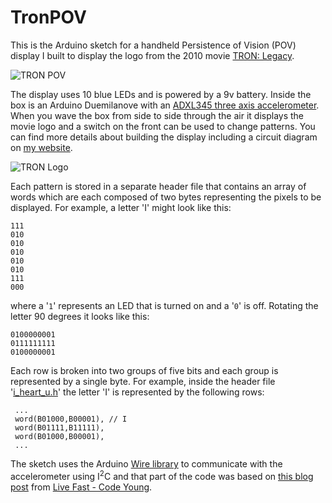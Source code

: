 # TronPOV

This is the Arduino sketch for a handheld Persistence of Vision (POV) display I built to display the logo from the 2010 movie [TRON: Legacy](http://www.imdb.com/title/tt1104001/). 

![TRON POV](http://www.tomtilley.net/projects/tron-pov/images/box_t.jpg)

The display uses 10 blue LEDs and is powered by a 9v battery.  Inside the box is an Arduino Duemilanove with an [ADXL345 three axis accelerometer](https://www.sparkfun.com/products/9836).  When you wave the box from side to side through the air it displays the movie logo and a switch on the front can be used to change patterns.  You can find more details about building the display including a circuit diagram on [my website](http://www.tomtilley.net/projects/tron-pov/).

![TRON Logo](http://www.tomtilley.net/projects/tron-pov/images/tron-pov_t.jpg)

Each pattern is stored in a separate header file that contains an array of words which are each composed of two bytes representing the pixels to be displayed.  For example, a letter 'I' might look like this:

```
111
010
010
010
010
010
111
000
```

where a '`1`' represents an LED that is turned on and a '`0`' is off.  Rotating the letter 90 degrees it looks like this:

```
0100000001
0111111111
0100000001
```
Each row is broken into two groups of five bits and each group is represented by a single byte.  For example, inside the header file '[i_heart_u.h](https://github.com/Tominator2/TronPOV/blob/master/tron_pov/i_heart_u.h)' the letter 'I'  is represented by the following rows:
```
 ...
 word(B01000,B00001), // I
 word(B01111,B11111),
 word(B01000,B00001),
 ...
```

The sketch uses the Arduino [Wire library](http://www.arduino.cc/en/Reference/Wire) to communicate with the accelerometer using I<sup>2</sup>C and that part of the code was based on [this blog post](http://codeyoung.blogspot.com/2009/11/adxl345-accelerometer-breakout-board.html) from [Live Fast - Code Young](http://codeyoung.blogspot.com/). 
